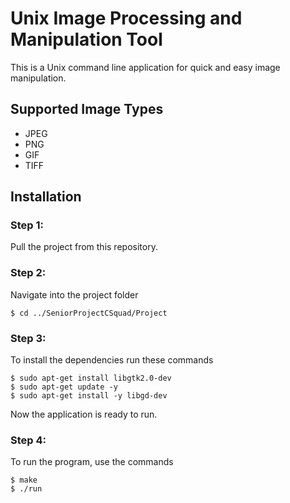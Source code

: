 # Unix Image Processing and Manipulation Tool
This is a Unix command line application for quick and easy image manipulation.

## Supported Image Types
* JPEG
* PNG
* GIF
* TIFF

## Installation
### Step 1:
Pull the project from this repository.
### Step 2:
Navigate into the project folder

    $ cd ../SeniorProjectCSquad/Project
### Step 3:
To install the dependencies run these commands 

    $ sudo apt-get install libgtk2.0-dev
    $ sudo apt-get update -y
    $ sudo apt-get install -y libgd-dev

Now the application is ready to run.
### Step 4:
To run the program, use the commands

    $ make
    $ ./run
